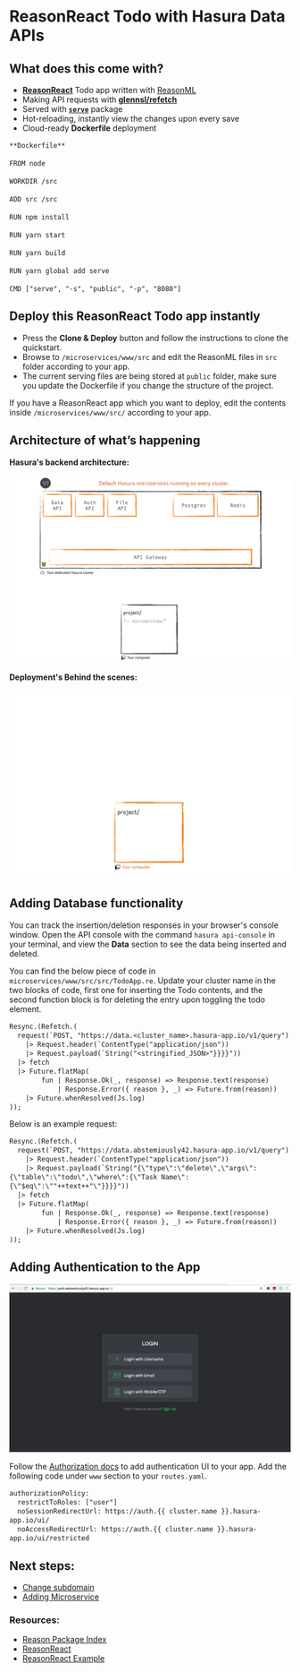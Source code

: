 # ReasonReact Todo with Hasura Data APIs

## What does this come with?

* [**ReasonReact**](https://reasonml.github.io/reason-react/) Todo app written with [ReasonML](http://reasonml.github.io)
* Making API requests with [**glennsl/refetch**](https://redex.github.io/packages/unpublished/glennsl/refetch)
* Served with [**`serve`**](https://www.npmjs.com/package/serve) package
* Hot-reloading, instantly view the changes upon every save
* Cloud-ready **Dockerfile** deployment

```
**Dockerfile**

FROM node

WORKDIR /src

ADD src /src

RUN npm install

RUN yarn start

RUN yarn build

RUN yarn global add serve

CMD ["serve", "-s", "public", "-p", "8080"]
``` 

## Deploy this ReasonReact Todo app instantly

* Press the **Clone & Deploy** button and follow the instructions to clone the quickstart.
* Browse to `/microservices/www/src` and edit the ReasonML files in `src` folder according to your app.
* The current serving files are being stored at `public` folder, make sure you update the Dockerfile if you change the structure of the project.

If you have a ReasonReact app which you want to deploy, edit the contents inside `/microservices/www/src/` according to your app.

## Architecture of what’s happening

**Hasura's backend architecture:**

![BaaS](https://raw.githubusercontent.com/anirudhmurali/ReasonReact-Todo/master/baas.gif)

**Deployment's Behind the scenes:**

![Deployment](https://raw.githubusercontent.com/anirudhmurali/ReasonReact-Todo/master/deploy.gif)

## Adding Database functionality

You can track the insertion/deletion responses in your browser's console window. Open the API console with the command `hasura api-console` in your terminal, and view the **Data** section to see the data being inserted and deleted. 

You can find the below piece of code in `microservices/www/src/src/TodoApp.re`. Update your cluster name in the two blocks of code, first one for inserting the Todo contents, and the second function block is for deleting the entry upon toggling the todo element.

```
Resync.(Refetch.(
  request(`POST, "https://data.<cluster_name>.hasura-app.io/v1/query")
    |> Request.header(`ContentType("application/json"))
    |> Request.payload(`String("<stringified_JSON>"}}}}"))
  |> fetch
  |> Future.flatMap(
        fun | Response.Ok(_, response) => Response.text(response)
            | Response.Error({ reason }, _) => Future.from(reason))
    |> Future.whenResolved(Js.log)
));
```

Below is an example request:

```
Resync.(Refetch.(
  request(`POST, "https://data.abstemiously42.hasura-app.io/v1/query")
    |> Request.header(`ContentType("application/json"))
    |> Request.payload(`String("{\"type\":\"delete\",\"args\":{\"table\":\"todo\",\"where\":{\"Task Name\":{\"$eq\":\""++text++"\"}}}}"))
  |> fetch
  |> Future.flatMap(
        fun | Response.Ok(_, response) => Response.text(response)
            | Response.Error({ reason }, _) => Future.from(reason))
    |> Future.whenResolved(Js.log)
));
```

## Adding Authentication to the App

![Auth UI](https://raw.githubusercontent.com/anirudhmurali/ReasonReact-Todo/master/ReasonReactAuth.png)

Follow the [Authorization docs](https://docs.hasura.io/0.15/manual/users/uikit.html) to add authentication UI to your app. 
Add the following code under `www` section to your `routes.yaml`.

```
authorizationPolicy:
  restrictToRoles: ["user"]
  noSessionRedirectUrl: https://auth.{{ cluster.name }}.hasura-app.io/ui/
  noAccessRedirectUrl: https://auth.{{ cluster.name }}.hasura-app.io/ui/restricted
```

## Next steps:

* [Change subdomain](https://docs.hasura.io/0.15/manual/gateway/index.html#custom-domains)
* [Adding Microservice](https://docs.hasura.io/0.15/manual/custom-microservices/index.html)

### Resources:

* [Reason Package Index](https://redex.github.io/)
* [ReasonReact](https://reasonml.github.io/reason-react/)
* [ReasonReact Example](https://github.com/jaredly/a-reason-react-tutorial)